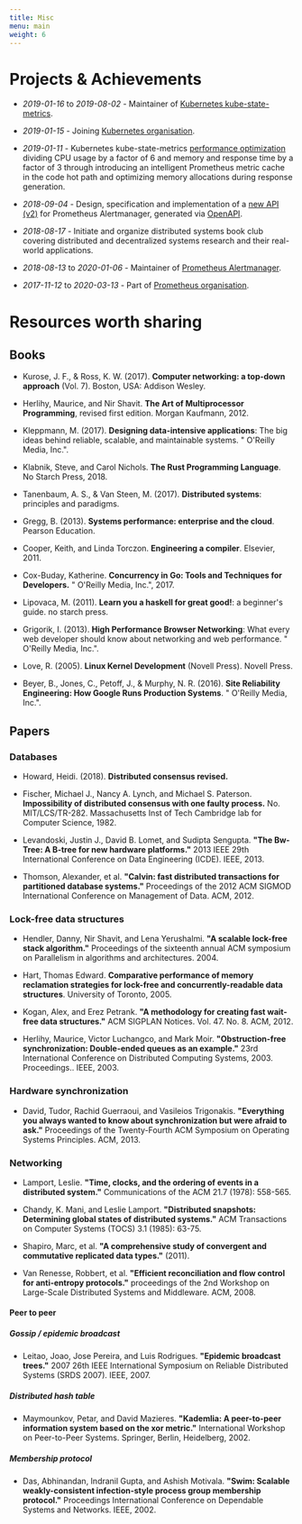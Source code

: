 ```yaml
---
title: Misc
menu: main
weight: 6
---
```


# Projects & Achievements

- _2019-01-16_ to _2019-08-02_ - Maintainer of [Kubernetes
  kube-state-metrics](https://github.com/kubernetes/kube-state-metrics).

- _2019-01-15_ - Joining [Kubernetes
  organisation](https://github.com/kubernetes/org/issues/364).

- _2019-01-11_ - Kubernetes kube-state-metrics [performance
  optimization](https://github.com/kubernetes/kube-state-metrics/issues/498)
  dividing CPU usage by a factor of 6 and memory and response time by a factor
  of 3 through introducing an intelligent Prometheus metric cache in the code
  hot path and optimizing memory allocations during response generation.

- _2018-09-04_ - Design, specification and implementation of a [new API
  (v2)](https://github.com/prometheus/alertmanager/pull/1352) for Prometheus
  Alertmanager, generated via
  [OpenAPI](https://github.com/OAI/OpenAPI-Specification/blob/master/versions/2.0.md).

- _2018-08-17_ - Initiate and organize distributed systems book club covering
  distributed and decentralized systems research and their real-world
  applications.

- _2018-08-13_ to _2020-01-06_ - Maintainer of [Prometheus
  Alertmanager](https://github.com/prometheus/alertmanager).

- _2017-11-12_ to _2020-03-13_ - Part of [Prometheus
  organisation](https://prometheus.io/governance/#team-members).


# Resources worth sharing

## Books

- Kurose, J. F., & Ross, K. W. (2017). **Computer networking: a top-down
  approach** (Vol. 7). Boston, USA: Addison Wesley.

- Herlihy, Maurice, and Nir Shavit. **The Art of Multiprocessor Programming**,
  revised first edition. Morgan Kaufmann, 2012.

- Kleppmann, M. (2017). **Designing data-intensive applications**: The big ideas
  behind reliable, scalable, and maintainable systems. " O'Reilly Media, Inc.".

- Klabnik, Steve, and Carol Nichols. **The Rust Programming Language**. No
  Starch Press, 2018.

- Tanenbaum, A. S., & Van Steen, M. (2017). **Distributed systems**: principles and
  paradigms.

- Gregg, B. (2013). **Systems performance: enterprise and the cloud**. Pearson
  Education.

- Cooper, Keith, and Linda Torczon. **Engineering a compiler**. Elsevier, 2011.

- Cox-Buday, Katherine. **Concurrency in Go: Tools and Techniques for
  Developers.** " O'Reilly Media, Inc.", 2017.

- Lipovaca, M. (2011). **Learn you a haskell for great good!**: a beginner's
  guide. no starch press.

- Grigorik, I. (2013). **High Performance Browser Networking**: What every web
  developer should know about networking and web performance. " O'Reilly Media,
  Inc.".

- Love, R. (2005). **Linux Kernel Development** (Novell Press). Novell Press.

- Beyer, B., Jones, C., Petoff, J., & Murphy, N. R. (2016). **Site Reliability
  Engineering: How Google Runs Production Systems**. " O'Reilly Media, Inc.".


## Papers

### Databases

- Howard, Heidi. (2018). **Distributed consensus revised.**

- Fischer, Michael J., Nancy A. Lynch, and Michael S. Paterson. **Impossibility
  of distributed consensus with one faulty process.** No. MIT/LCS/TR-282.
  Massachusetts Inst of Tech Cambridge lab for Computer Science, 1982.

- Levandoski, Justin J., David B. Lomet, and Sudipta Sengupta. **"The Bw-Tree: A
  B-tree for new hardware platforms."** 2013 IEEE 29th International Conference
  on Data Engineering (ICDE). IEEE, 2013.

- Thomson, Alexander, et al. **"Calvin: fast distributed transactions for
  partitioned database systems."** Proceedings of the 2012 ACM SIGMOD
  International Conference on Management of Data. ACM, 2012.


### Lock-free data structures

- Hendler, Danny, Nir Shavit, and Lena Yerushalmi. **"A scalable lock-free stack
  algorithm."** Proceedings of the sixteenth annual ACM symposium on Parallelism
  in algorithms and architectures. 2004.

- Hart, Thomas Edward. **Comparative performance of memory reclamation strategies
  for lock-free and concurrently-readable data structures**. University of
  Toronto, 2005.

- Kogan, Alex, and Erez Petrank. **"A methodology for creating fast wait-free
  data structures."** ACM SIGPLAN Notices. Vol. 47. No. 8. ACM, 2012.

- Herlihy, Maurice, Victor Luchangco, and Mark Moir. **"Obstruction-free
  synchronization: Double-ended queues as an example."** 23rd International
  Conference on Distributed Computing Systems, 2003. Proceedings.. IEEE, 2003.


### Hardware synchronization

- David, Tudor, Rachid Guerraoui, and Vasileios Trigonakis. **"Everything you
  always wanted to know about synchronization but were afraid to ask."**
  Proceedings of the Twenty-Fourth ACM Symposium on Operating Systems
  Principles. ACM, 2013.


### Networking

- Lamport, Leslie. **"Time, clocks, and the ordering of events in a distributed
  system."** Communications of the ACM 21.7 (1978): 558-565.

- Chandy, K. Mani, and Leslie Lamport. **"Distributed snapshots: Determining
  global states of distributed systems."** ACM Transactions on Computer Systems
  (TOCS) 3.1 (1985): 63-75.

- Shapiro, Marc, et al. **"A comprehensive study of convergent and commutative
  replicated data types."** (2011).

- Van Renesse, Robbert, et al. **"Efficient reconciliation and flow control for
  anti-entropy protocols."** proceedings of the 2nd Workshop on Large-Scale
  Distributed Systems and Middleware. ACM, 2008.


#### Peer to peer

##### Gossip / epidemic broadcast

- Leitao, Joao, Jose Pereira, and Luis Rodrigues. **"Epidemic broadcast
  trees."** 2007 26th IEEE International Symposium on Reliable Distributed
  Systems (SRDS 2007). IEEE, 2007.


##### Distributed hash table

- Maymounkov, Petar, and David Mazieres. **"Kademlia: A peer-to-peer information
  system based on the xor metric."** International Workshop on Peer-to-Peer
  Systems. Springer, Berlin, Heidelberg, 2002.


##### Membership protocol

- Das, Abhinandan, Indranil Gupta, and Ashish Motivala. **"Swim: Scalable
  weakly-consistent infection-style process group membership protocol."**
  Proceedings International Conference on Dependable Systems and Networks. IEEE,
  2002.

